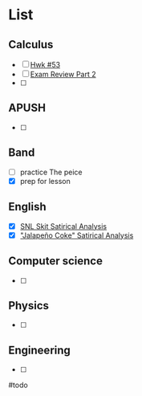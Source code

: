 # List

## Calculus
- [ ] [Hwk #53](https://cvilleschools.instructure.com/courses/40289/assignments/564914/submissions/5256)
- [ ] [Exam Review Part 2](https://cvilleschools.instructure.com/courses/40289/assignments/534534/submissions/5256)
- [ ] 
## APUSH
- [ ] 
## Band 
- [ ] practice The peice 
- [x] prep for lesson 
## English
- [x] [SNL Skit Satirical Analysis](https://cvilleschools.instructure.com/courses/40419/assignments/563132/submissions/5256)
- [x] ["Jalapeño Coke" Satirical Analysis](https://cvilleschools.instructure.com/courses/40419/assignments/563738/submissions/5256)
## Computer science
- [ ] 
## Physics 
- [ ] 
## Engineering
- [ ] 

#todo